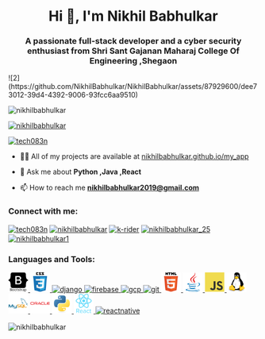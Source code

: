 <h1 align="center">Hi 👋, I'm Nikhil Babhulkar</h1>
<h3 align="center">A passionate full-stack developer and a cyber security enthusiast from Shri Sant Gajanan Maharaj College Of Engineering ,Shegaon</h3>
![2](https://github.com/NikhilBabhulkar/NikhilBabhulkar/assets/87929600/dee73012-39d4-4392-9006-93fcc6aa9510)


<!-- 
![mybackprofile](https://user-images.githubusercontent.com/87929600/215124394-2d421f64-77c0-4c2e-b204-60858d1ab79a.png) -->

<p align="left"> <img src="https://komarev.com/ghpvc/?username=nikhilbabhulkar&label=Profile%20views&color=0e75b6&style=flat" alt="nikhilbabhulkar" /> </p>

<p align="left"> <a href="https://github.com/ryo-ma/github-profile-trophy"><img src="https://github-profile-trophy.vercel.app/?username=nikhilbabhulkar" alt="nikhilbabhulkar" /></a> </p>

<p align="left"> <a href="https://twitter.com/tech083n" target="blank"><img src="https://img.shields.io/twitter/follow/tech083n?logo=twitter&style=for-the-badge" alt="tech083n" /></a> </p>

- 👨‍💻 All of my projects are available at [nikhilbabhulkar.github.io/my_app](nikhilbabhulkar.github.io/my_app)

- 💬 Ask me about **Python ,Java ,React**

- 📫 How to reach me **nikhilbabhulkar2019@gmail.com**

<h3 align="left">Connect with me:</h3>
<p align="left">
<a href="https://twitter.com/tech083n" target="blank"><img align="center" src="https://raw.githubusercontent.com/rahuldkjain/github-profile-readme-generator/master/src/images/icons/Social/twitter.svg" alt="tech083n" height="30" width="40" /></a>
<a href="https://linkedin.com/in/nikhilbabhulkar" target="blank"><img align="center" src="https://raw.githubusercontent.com/rahuldkjain/github-profile-readme-generator/master/src/images/icons/Social/linked-in-alt.svg" alt="nikhilbabhulkar" height="30" width="40" /></a>
<a href="https://codesandbox.com/k-rider" target="blank"><img align="center" src="https://raw.githubusercontent.com/rahuldkjain/github-profile-readme-generator/master/src/images/icons/Social/codesandbox.svg" alt="k-rider" height="30" width="40" /></a>
<a href="https://instagram.com/nikhilbabhulkar_25" target="blank"><img align="center" src="https://raw.githubusercontent.com/rahuldkjain/github-profile-readme-generator/master/src/images/icons/Social/instagram.svg" alt="nikhilbabhulkar_25" height="30" width="40" /></a>
<a href="https://www.hackerrank.com/nikhilbabhulkar1" target="blank"><img align="center" src="https://raw.githubusercontent.com/rahuldkjain/github-profile-readme-generator/master/src/images/icons/Social/hackerrank.svg" alt="nikhilbabhulkar1" height="30" width="40" /></a>
</p>

<h3 align="left">Languages and Tools:</h3>
<p align="left"> <a href="https://getbootstrap.com" target="_blank" rel="noreferrer"> <img src="https://raw.githubusercontent.com/devicons/devicon/master/icons/bootstrap/bootstrap-plain-wordmark.svg" alt="bootstrap" width="40" height="40"/> </a> <a href="https://www.w3schools.com/css/" target="_blank" rel="noreferrer"> <img src="https://raw.githubusercontent.com/devicons/devicon/master/icons/css3/css3-original-wordmark.svg" alt="css3" width="40" height="40"/> </a> <a href="https://www.djangoproject.com/" target="_blank" rel="noreferrer"> <img src="https://cdn.worldvectorlogo.com/logos/django.svg" alt="django" width="40" height="40"/> </a> <a href="https://firebase.google.com/" target="_blank" rel="noreferrer"> <img src="https://www.vectorlogo.zone/logos/firebase/firebase-icon.svg" alt="firebase" width="40" height="40"/> </a> <a href="https://cloud.google.com" target="_blank" rel="noreferrer"> <img src="https://www.vectorlogo.zone/logos/google_cloud/google_cloud-icon.svg" alt="gcp" width="40" height="40"/> </a> <a href="https://git-scm.com/" target="_blank" rel="noreferrer"> <img src="https://www.vectorlogo.zone/logos/git-scm/git-scm-icon.svg" alt="git" width="40" height="40"/> </a> <a href="https://www.w3.org/html/" target="_blank" rel="noreferrer"> <img src="https://raw.githubusercontent.com/devicons/devicon/master/icons/html5/html5-original-wordmark.svg" alt="html5" width="40" height="40"/> </a> <a href="https://www.java.com" target="_blank" rel="noreferrer"> <img src="https://raw.githubusercontent.com/devicons/devicon/master/icons/java/java-original.svg" alt="java" width="40" height="40"/> </a> <a href="https://developer.mozilla.org/en-US/docs/Web/JavaScript" target="_blank" rel="noreferrer"> <img src="https://raw.githubusercontent.com/devicons/devicon/master/icons/javascript/javascript-original.svg" alt="javascript" width="40" height="40"/> </a> <a href="https://www.linux.org/" target="_blank" rel="noreferrer"> <img src="https://raw.githubusercontent.com/devicons/devicon/master/icons/linux/linux-original.svg" alt="linux" width="40" height="40"/> </a> <a href="https://www.mysql.com/" target="_blank" rel="noreferrer"> <img src="https://raw.githubusercontent.com/devicons/devicon/master/icons/mysql/mysql-original-wordmark.svg" alt="mysql" width="40" height="40"/> </a> <a href="https://www.oracle.com/" target="_blank" rel="noreferrer"> <img src="https://raw.githubusercontent.com/devicons/devicon/master/icons/oracle/oracle-original.svg" alt="oracle" width="40" height="40"/> </a> <a href="https://www.python.org" target="_blank" rel="noreferrer"> <img src="https://raw.githubusercontent.com/devicons/devicon/master/icons/python/python-original.svg" alt="python" width="40" height="40"/> </a> <a href="https://reactjs.org/" target="_blank" rel="noreferrer"> <img src="https://raw.githubusercontent.com/devicons/devicon/master/icons/react/react-original-wordmark.svg" alt="react" width="40" height="40"/> </a> <a href="https://reactnative.dev/" target="_blank" rel="noreferrer"> <img src="https://reactnative.dev/img/header_logo.svg" alt="reactnative" width="40" height="40"/> </a> </p>

<p><img align="center" src="https://github-readme-stats.vercel.app/api/top-langs?username=nikhilbabhulkar&show_icons=true&locale=en&layout=compact" alt="nikhilbabhulkar" /></p>
